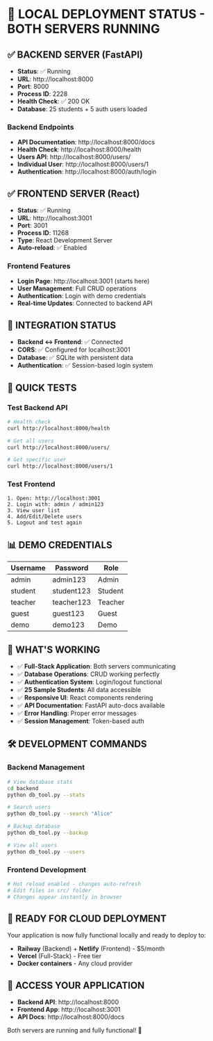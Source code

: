 # 🚀 LOCAL DEPLOYMENT STATUS - BOTH SERVERS RUNNING

## ✅ BACKEND SERVER (FastAPI)
- **Status**: ✅ Running
- **URL**: http://localhost:8000
- **Port**: 8000
- **Process ID**: 2228
- **Health Check**: ✅ 200 OK
- **Database**: 25 students + 5 auth users loaded

### Backend Endpoints
- **API Documentation**: http://localhost:8000/docs
- **Health Check**: http://localhost:8000/health
- **Users API**: http://localhost:8000/users/
- **Individual User**: http://localhost:8000/users/1
- **Authentication**: http://localhost:8000/auth/login

## ✅ FRONTEND SERVER (React)
- **Status**: ✅ Running  
- **URL**: http://localhost:3001
- **Port**: 3001
- **Process ID**: 11268
- **Type**: React Development Server
- **Auto-reload**: ✅ Enabled

### Frontend Features
- **Login Page**: http://localhost:3001 (starts here)
- **User Management**: Full CRUD operations
- **Authentication**: Login with demo credentials
- **Real-time Updates**: Connected to backend API

## 🔗 INTEGRATION STATUS
- **Backend ↔ Frontend**: ✅ Connected
- **CORS**: ✅ Configured for localhost:3001
- **Database**: ✅ SQLite with persistent data
- **Authentication**: ✅ Session-based login system

## 🧪 QUICK TESTS

### Test Backend API
```bash
# Health check
curl http://localhost:8000/health

# Get all users
curl http://localhost:8000/users/

# Get specific user
curl http://localhost:8000/users/1
```

### Test Frontend
```
1. Open: http://localhost:3001
2. Login with: admin / admin123
3. View user list
4. Add/Edit/Delete users
5. Logout and test again
```

## 📊 DEMO CREDENTIALS
| Username | Password   | Role    |
|----------|------------|---------|
| admin    | admin123   | Admin   |
| student  | student123 | Student |
| teacher  | teacher123 | Teacher |
| guest    | guest123   | Guest   |
| demo     | demo123    | Demo    |

## 🎯 WHAT'S WORKING
- ✅ **Full-Stack Application**: Both servers communicating
- ✅ **Database Operations**: CRUD working perfectly
- ✅ **Authentication System**: Login/logout functional
- ✅ **25 Sample Students**: All data accessible
- ✅ **Responsive UI**: React components rendering
- ✅ **API Documentation**: FastAPI auto-docs available
- ✅ **Error Handling**: Proper error messages
- ✅ **Session Management**: Token-based auth

## 🛠️ DEVELOPMENT COMMANDS

### Backend Management
```bash
# View database stats
cd backend
python db_tool.py --stats

# Search users
python db_tool.py --search "Alice"

# Backup database
python db_tool.py --backup

# View all users
python db_tool.py --users
```

### Frontend Development
```bash
# Hot reload enabled - changes auto-refresh
# Edit files in src/ folder
# Changes appear instantly in browser
```

## 🚀 READY FOR CLOUD DEPLOYMENT
Your application is now fully functional locally and ready to deploy to:
- **Railway** (Backend) + **Netlify** (Frontend) - $5/month
- **Vercel** (Full-Stack) - Free tier
- **Docker containers** - Any cloud provider

## 📱 ACCESS YOUR APPLICATION
- **Backend API**: http://localhost:8000
- **Frontend App**: http://localhost:3001
- **API Docs**: http://localhost:8000/docs

Both servers are running and fully functional! 🎉
